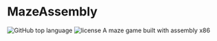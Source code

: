 # MazeAssembly
![GitHub top language](https://img.shields.io/github/languages/top/jonaprojects/MazeAssembly)
![license](https://img.shields.io/github/license/jonaprojects/MazeAssembly 'Title')
A maze game built with assembly x86
